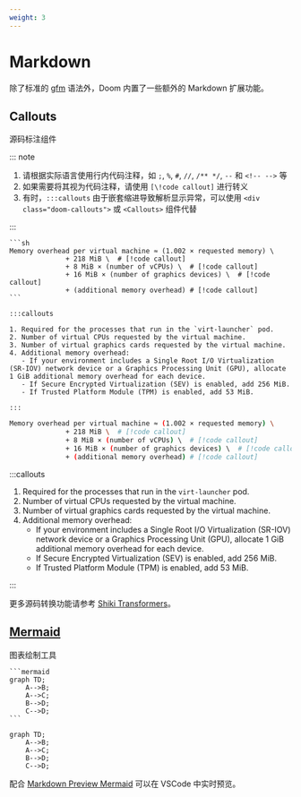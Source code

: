 ```yaml
---
weight: 3
---
```


# Markdown

除了标准的 [gfm](https://github.github.com/gfm) 语法外，Doom 内置了一些额外的 Markdown 扩展功能。

## Callouts

源码标注组件

::: note

1. 请根据实际语言使用行内代码注释，如 `;`, `%`, `#`, `//`, `/** */`, `--` 和 `<!-- -->` 等
2. 如果需要将其视为代码注释，请使用 `[\!code callout]` 进行转义
3. 有时，`:::callouts` 由于嵌套缩进导致解析显示异常，可以使用 `<div class="doom-callouts">` 或 `<Callouts>` 组件代替

:::

````mdx
```sh
Memory overhead per virtual machine ≈ (1.002 × requested memory) \
              + 218 MiB \  # [!code callout]
              + 8 MiB × (number of vCPUs) \  # [!code callout]
              + 16 MiB × (number of graphics devices) \  # [!code callout]
              + (additional memory overhead) # [!code callout]
```

:::callouts

1. Required for the processes that run in the `virt-launcher` pod.
2. Number of virtual CPUs requested by the virtual machine.
3. Number of virtual graphics cards requested by the virtual machine.
4. Additional memory overhead:
   - If your environment includes a Single Root I/O Virtualization (SR-IOV) network device or a Graphics Processing Unit (GPU), allocate 1 GiB additional memory overhead for each device.
   - If Secure Encrypted Virtualization (SEV) is enabled, add 256 MiB.
   - If Trusted Platform Module (TPM) is enabled, add 53 MiB.

:::
````

```sh
Memory overhead per virtual machine ≈ (1.002 × requested memory) \
              + 218 MiB \  # [!code callout]
              + 8 MiB × (number of vCPUs) \  # [!code callout]
              + 16 MiB × (number of graphics devices) \  # [!code callout]
              + (additional memory overhead) # [!code callout]
```

:::callouts

1. Required for the processes that run in the `virt-launcher` pod.
2. Number of virtual CPUs requested by the virtual machine.
3. Number of virtual graphics cards requested by the virtual machine.
4. Additional memory overhead:
   - If your environment includes a Single Root I/O Virtualization (SR-IOV) network device or a Graphics Processing Unit (GPU), allocate 1 GiB additional memory overhead for each device.
   - If Secure Encrypted Virtualization (SEV) is enabled, add 256 MiB.
   - If Trusted Platform Module (TPM) is enabled, add 53 MiB.

:::

更多源码转换功能请参考 [Shiki Transformers](https://shiki.style/packages/transformers#transformers)。

## [Mermaid](https://mermaid.js.org)

图表绘制工具

````mdx
```mermaid
graph TD;
    A-->B;
    A-->C;
    B-->D;
    C-->D;
```
````

```mermaid
graph TD;
    A-->B;
    A-->C;
    B-->D;
    C-->D;
```

配合 [Markdown Preview Mermaid](https://github.com/mjbvz/vscode-markdown-mermaid) 可以在 VSCode 中实时预览。
